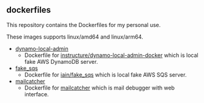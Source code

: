 dockerfiles
----

This repository contains the Dockerfiles for my personal use.

These images supports linux/amd64 and linux/arm64.

- [dynamo-local-admin](https://hub.docker.com/r/evalphobia/dynamo-local-admin/tags)
    - Dockerfile for [instructure/dynamo-local-admin-docker](https://github.com/instructure/dynamo-local-admin-docker) which is local fake AWS DynamoDB server.
- [fake_sqs](https://hub.docker.com/r/evalphobia/fake_sqs/tags)
    - Dockerfile for [iain/fake_sqs](https://github.com/iain/fake_sqs) which is local fake AWS SQS server.
- [mailcatcher](https://hub.docker.com/r/evalphobia/mailcatcher/tags)
    - Dockerfile for [mailcatcher](https://mailcatcher.me/) which is mail debugger with web interface.

